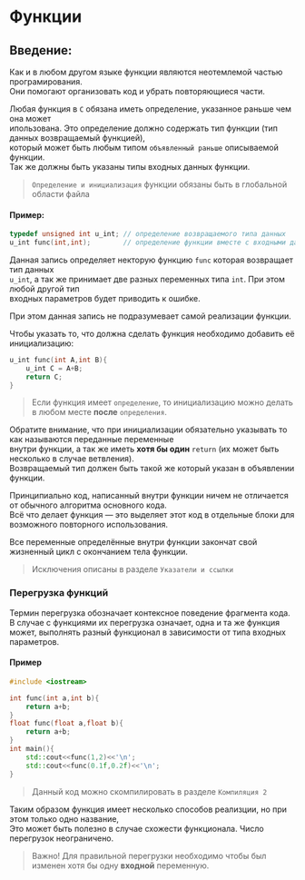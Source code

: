 # Функции
## Введение:
Как и в любом другом языке функции являются неотемлемой частью програмирования.  
Они помогают организовать код и убрать повторяющиеся части.  

Любая функция в `С` обязана иметь определение, указанное раньше чем она может  
ипользована. Это определение должно содержать тип функции (тип данных возвращаемый функцией),  
который может быть любым типом `объявленный раньше` описываемой функции.  
Так же должны быть указаны типы входных данных функции.

> `Определение и инициализация` функции обязаны быть в глобальной области файла

#### Пример:
```C++
typedef unsigned int u_int; // определение возвращаемого типа данных
u_int func(int,int);        // определение функции вместе с входными данными
```
Данная запись определяет некторую функцию `func` которая возвращает тип данных  
`u_int`, а так же принимает две разных переменных типа `int`. При этом любой другой тип  
входных параметров будет приводить к ошибке.

При этом данная запись не подразумевает самой реализации функции.

Чтобы указать то, что должна сделать функция необходимо добавить её инициализацию:
```C++
u_int func(int A,int B){
    u_int C = A+B;
    return C;
}
```
> Если функция имеет `определение`, то инициализацию можно делать в любом месте **после** `определения`.  

Обратите внимание, что при инициализации обязательно указывать то как называются переданные переменные  
внутри функции, а так же иметь **хотя бы один** `return` (их может быть несколько в случае ветвления).  
Возвращаемый тип должен быть такой же который указан в объявлении функции.  

Принципиально код, написанный внутри функции ничем не отличается от обычного алгоритма основного кода.  
Всё что делает функция — это выделяет этот код в отдельные блоки для возможного повторного использования.  

Все переменные определённые внутри функции закончат свой жизненный цикл с окончанием тела функции.
> Исключения описаны в разделе `Указатели и ссылки`

### Перегрузка функций

Термин перегрузка обозначает контексное поведение фрагмента кода.
В случае с функциями их перегрузка означает, одна и та же функция может,
выполнять разный функционал в зависимости от типа входных параметров.

#### Пример
```C++
#include <iostream>

int func(int a,int b){
    return a+b;
}
float func(float a,float b){
    return a+b;
}
int main(){
    std::cout<<func(1,2)<<'\n';
    std::cout<<func(0.1f,0.2f)<<'\n';
}
```
> Данный код можно скомпилировать в разделе `Компиляция 2`

Таким образом функция имеет несколько способов реализции, но при этом только одно название,  
Это может быть полезно в случае схожести функционала. Число перегрузок неограничено.

> Важно! Для правильной перегрузки необходимо чтобы был изменен хотя бы одну **входной** переменную.  
